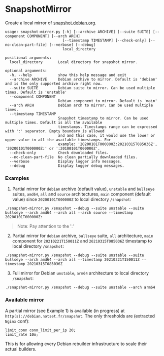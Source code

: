 SnapshotMirror
===

Create a local mirror of [snapshot.debian.org](snapshot.debian.org).

```
usage: snapshot-mirror.py [-h] [--archive ARCHIVE] [--suite SUITE] [--component COMPONENT] [--arch ARCH]
                          [--timestamp TIMESTAMP] [--check-only] [--no-clean-part-file] [--verbose] [--debug]
                          local_directory

positional arguments:
  local_directory       Local directory for snapshot mirror.

optional arguments:
  -h, --help            show this help message and exit
  --archive ARCHIVE     Debian archive to mirror. Default is 'debian' and is the only supported archive right now.
  --suite SUITE         Debian suite to mirror. Can be used multiple times. Default is 'unstable'
  --component COMPONENT
                        Debian component to mirror. Default is 'main'
  --arch ARCH           Debian arch to mirror. Can be used multiple times.
  --timestamp TIMESTAMP
                        Snapshot timestamp to mirror. Can be used multiple times. Default is all the available
                        timestamps. Timestamps range can be expressed with ':' separator. Empty boundary is allowed
                        and and this case, it would use the lower or upper value in all the available timestamps. For
                        example: '20200101T000000Z:20210315T085036Z', '20200101T000000Z:' or ':20100101T000000Z'.
  --check-only          Check downloaded files.
  --no-clean-part-file  No clean partially downloaded files.
  --verbose             Display logger info messages.
  --debug               Display logger debug messages.
```

### Examples

1) Partial mirror for `debian` archive (default value), `unstable` and `bullseye` suites, `amd64`, `all` and `source`
architectures, `main` component (default value) since `20200101T000000Z` to local directory `/snapshot`:
```
./snapshot-mirror.py /snapshot --debug --suite unstable --suite bullseye --arch amd64 --arch all --arch source --timestamp 20200101T000000Z:
```
>Note: Pay attention to the ':'

2) Partial mirror for `debian` archive, `bullseye` suite, `all` architecture, `main` component for `20210221T150011Z`
and `20210315T085036Z` timestamp to local directory `/snapshot`:
```
./snapshot-mirror.py /snapshot --debug --suite unstable --suite bullseye --arch amd64 --arch all --timestamp 20210221T150011Z --timestamp 20210315T085036Z
```

3) Full mirror for Debian `unstable`, `arm64` architecture to local directory `/snapshot`:
```
./snapshot-mirror.py /snapshot --debug --suite unstable --arch arm64
```

### Available mirror

A partial mirror (see Example 1) is available (in progress) at `http(s)://debian.notset.fr/snapshot`. The only thresholds are (extracted `Nginx` conf):

```
limit_conn conn_limit_per_ip 20;
limit_rate 10m;
```

This is for allowing every Debian rebuilder infrastructure to scale their actual builders.
